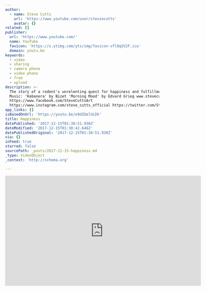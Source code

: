 ```yaml
---
author:
  - name: Steve Cutts
    url: 'https://www.youtube.com/user/steviecutts'
    avatar: {}
related: []
publisher:
  url: 'https://www.youtube.com/'
  name: YouTube
  favicon: 'https://s.ytimg.com/yts/img/favicon-vfl8qSV2F.ico'
  domain: youtu.be
keywords:
  - video
  - sharing
  - camera phone
  - video phone
  - free
  - upload
description: >-
  The story of a rodent's unrelenting quest for happiness and fulfillment.
  Music: 'Habanera' by Bizet 'Morning Mood' by Edvard Grieg www.stevecutts.com
  https://www.facebook.com/SteveCuttsArt
  https://www.instagram.com/steve_cutts_official https://twitter.com/Steve_Cutts
app_links: []
isBasedOnUrl: 'https://youtu.be/e9dZQelULDk'
title: Happiness
datePublished: '2017-12-15T01:38:51.938Z'
dateModified: '2017-12-15T01:38:42.646Z'
datePublishedOriginal: '2017-12-15T01:38:51.938Z'
via: {}
inFeed: true
starred: false
sourcePath: _posts/2017-12-15-happiness.md
_type: VideoObject
_context: 'http://schema.org'

---
```

<iframe src="https://cdn.embedly.com/widgets/media.html?src=https%3A%2F%2Fwww.youtube.com%2Fembed%2Fe9dZQelULDk%3Ffeature%3Doembed&amp;url=http%3A%2F%2Fwww.youtube.com%2Fwatch%3Fv%3De9dZQelULDk&amp;image=https%3A%2F%2Fi.ytimg.com%2Fvi%2Fe9dZQelULDk%2Fhqdefault.jpg&amp;key=a715cf41cc93453ca338d350cd26f87b&amp;type=text%2Fhtml&amp;schema=youtube" width="640" height="360" scrolling="no" frameborder="0" allowfullscreen="" style=""></iframe>